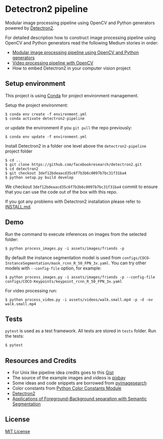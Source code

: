 # Detectron2 pipeline

Modular image processing pipeline using OpenCV and Python generators powered by [Detectron2](https://github.com/facebookresearch/detectron2).  

For detailed description how to construct image processing pipeline using OpenCV and Python generators
read the following Medium stories in order:
* [Modular image processing pipeline using OpenCV and Python generators](https://medium.com/deepvisionguru/modular-image-processing-pipeline-using-opencv-and-python-generators-9edca3ccb696)
* [Video processing pipeline with OpenCV](https://medium.com/deepvisionguru/video-processing-pipeline-with-opencv-ac10187d75b)
* How to embed Detectron2 in your computer vision project

## Setup environment

This project is using [Conda](https://conda.io) for project environment management.

Setup the project environment:

    $ conda env create -f environment.yml
    $ conda activate detectron2-pipeline
    
or update the environment if you `git pull` the repo previously:

    $ conda env update -f environment.yml
    
Install Detectron2 in a folder one level above the `detectron2-pipeline` project folder

    $ cd ..
    $ git clone https://github.com/facebookresearch/detectron2.git
    $ cd detectron2
    $ git checkout 3def12bdeaacd35c6f7b3b6c0097b7bc31f31ba4
    $ python setup.py build develop
    
We checkout `3def12bdeaacd35c6f7b3b6c0097b7bc31f31ba4` commit to ensure that you can use the code
out of the box with this repo.

If you got any problems with Detectron2 installation please refer to
[INSTALL.md](https://github.com/facebookresearch/detectron2/blob/3def12bdeaacd35c6f7b3b6c0097b7bc31f31ba4/INSTALL.md).

## Demo

Run the command to execute inferences on images from the selected folder:

    $ python process_images.py -i assets/images/friends -p

By default the instance segmentation model is used from `configs/COCO-InstanceSegmentation/mask_rcnn_R_50_FPN_3x.yaml`.
You can try other models with `--config-file` option, for example:

    $ python process_images.py -i assets/images/friends -p --config-file configs/COCO-Keypoints/keypoint_rcnn_R_50_FPN_3x.yaml

For video processing run:

    $ python process_video.py -i assets/videos/walk.small.mp4 -p -d -ov walk.small.mp4

## Tests

`pytest` is used as a test framework. All tests are stored in `tests` folder. Run the tests:

```bash
$ pytest
```

## Resources and Credits

* For Unix like pipeline idea credits goes to this [Gist](https://gist.github.com/alexmacedo/1552724)
* The source of the example images and videos is [pixbay](https://pixabay.com)
* Some ideas and code snippets are borrowed from [pyimagesearch](https://www.pyimagesearch.com/)
* Color constants from [Python Color Constants Module](https://www.webucator.com/blog/2015/03/python-color-constants-module/)
* [Detectron2](https://github.com/facebookresearch/detectron2)
* [Applications of Foreground-Background separation with Semantic Segmentation](https://www.learnopencv.com/applications-of-foreground-background-separation-with-semantic-segmentation/)

## License

[MIT License](LICENSE)